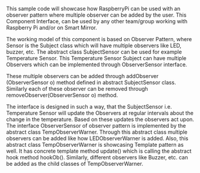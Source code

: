 This sample code will showcase how RaspberryPi can be used with an observer pattern where multiple observer can be added by the user. This Component Interface, can be used by any other team/group working with Raspberry Pi and/or on Smart Mirror.

The working model of this component is based on Observer Pattern, where Sensor is the Subject class which will have multiple observers like LED, buzzer, etc. The abstract class SubjectSensor can be used for example Temperature Sensor. This Temperature Sensor Subject can have multiple Observers which can be implemented through ObserverSensor interface.

These multiple observers can be added through addObserver (ObserverSensor o) method defined in abstract SubjectSensor class. Similarly each of these observer can be removed through removeObserver(ObserverSensor o) method.

The interface is designed in such a way, that the SubjectSensor i.e. Temperature Sensor will update the Observers at regular intervals about the change in the temperature. Based on these updates the observers act upon. The interface ObserverSensor of observer pattern is implemented by the abstract class TempObserverWarner. Through this abstract class multiple observers can be added like how LEDObserverWarner is added. Also, this abstract class TempObserverWarner is showcasing Template pattern as well. It has concrete template method update() which is calling the abstract hook method hookOb(). Similarly, different observers like Buzzer, etc. can be added as the child classes of TempObserverWarner.